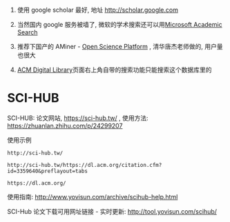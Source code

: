 
# 

1. 使用 google scholar 最好, 地址 http://scholar.google.com

2. 当然国内 google 服务被墙了, 微软的学术搜索还可以用[Microsoft Academic Search](https://academic.microsoft.com/home)

3. 推荐下国产的 AMiner - [Open Science Platform](https://www.aminer.cn/) , 清华唐杰老师做的, 用户量也很大

4. [ACM Digital Library](https://dl.acm.org/)页面右上角自带的搜索功能只能搜索这个数据库里的


# SCI-HUB

SCI-HUB: 论文网站, https://sci-hub.tw/ , 使用方法: https://zhuanlan.zhihu.com/p/24299207

使用示例

```
http://sci-hub.tw/

http://sci-hub.tw/https://dl.acm.org/citation.cfm?id=3359640&preflayout=tabs

https://dl.acm.org/
```

使用指南: http://www.yovisun.com/archive/scihub-help.html

SCI-Hub 论文下载可用网址链接 - 实时更新: http://tool.yovisun.com/scihub/